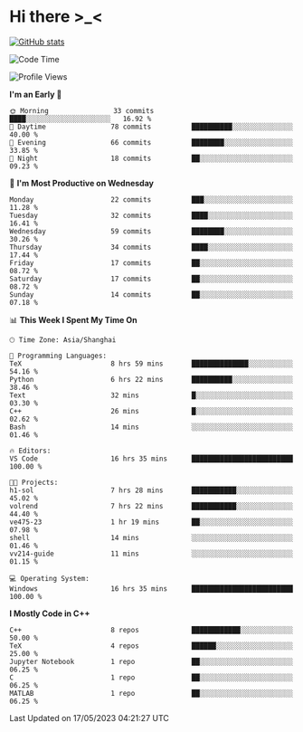 # Hi there \>_<

[![GitHub stats](https://github-readme-stats.vercel.app/api?username=ARessegetesStery&show_icons=true&theme=transparent)](https://github.com/anuraghazra/github-readme-stats)

<!--START_SECTION:waka-->
![Code Time](http://img.shields.io/badge/Code%20Time-79%20hrs%2047%20mins-blue)

![Profile Views](http://img.shields.io/badge/Profile%20Views-2-blue)

**I'm an Early 🐤** 

```text
🌞 Morning                33 commits          ████░░░░░░░░░░░░░░░░░░░░░   16.92 % 
🌆 Daytime                78 commits          ██████████░░░░░░░░░░░░░░░   40.00 % 
🌃 Evening                66 commits          ████████░░░░░░░░░░░░░░░░░   33.85 % 
🌙 Night                  18 commits          ██░░░░░░░░░░░░░░░░░░░░░░░   09.23 % 
```
📅 **I'm Most Productive on Wednesday** 

```text
Monday                   22 commits          ███░░░░░░░░░░░░░░░░░░░░░░   11.28 % 
Tuesday                  32 commits          ████░░░░░░░░░░░░░░░░░░░░░   16.41 % 
Wednesday                59 commits          ████████░░░░░░░░░░░░░░░░░   30.26 % 
Thursday                 34 commits          ████░░░░░░░░░░░░░░░░░░░░░   17.44 % 
Friday                   17 commits          ██░░░░░░░░░░░░░░░░░░░░░░░   08.72 % 
Saturday                 17 commits          ██░░░░░░░░░░░░░░░░░░░░░░░   08.72 % 
Sunday                   14 commits          ██░░░░░░░░░░░░░░░░░░░░░░░   07.18 % 
```


📊 **This Week I Spent My Time On** 

```text
🕑︎ Time Zone: Asia/Shanghai

💬 Programming Languages: 
TeX                      8 hrs 59 mins       ██████████████░░░░░░░░░░░   54.16 % 
Python                   6 hrs 22 mins       ██████████░░░░░░░░░░░░░░░   38.46 % 
Text                     32 mins             █░░░░░░░░░░░░░░░░░░░░░░░░   03.30 % 
C++                      26 mins             █░░░░░░░░░░░░░░░░░░░░░░░░   02.62 % 
Bash                     14 mins             ░░░░░░░░░░░░░░░░░░░░░░░░░   01.46 % 

🔥 Editors: 
VS Code                  16 hrs 35 mins      █████████████████████████   100.00 % 

🐱‍💻 Projects: 
h1-sol                   7 hrs 28 mins       ███████████░░░░░░░░░░░░░░   45.02 % 
volrend                  7 hrs 22 mins       ███████████░░░░░░░░░░░░░░   44.40 % 
ve475-23                 1 hr 19 mins        ██░░░░░░░░░░░░░░░░░░░░░░░   07.98 % 
shell                    14 mins             ░░░░░░░░░░░░░░░░░░░░░░░░░   01.46 % 
vv214-guide              11 mins             ░░░░░░░░░░░░░░░░░░░░░░░░░   01.15 % 

💻 Operating System: 
Windows                  16 hrs 35 mins      █████████████████████████   100.00 % 
```

**I Mostly Code in C++** 

```text
C++                      8 repos             ████████████░░░░░░░░░░░░░   50.00 % 
TeX                      4 repos             ██████░░░░░░░░░░░░░░░░░░░   25.00 % 
Jupyter Notebook         1 repo              ██░░░░░░░░░░░░░░░░░░░░░░░   06.25 % 
C                        1 repo              ██░░░░░░░░░░░░░░░░░░░░░░░   06.25 % 
MATLAB                   1 repo              ██░░░░░░░░░░░░░░░░░░░░░░░   06.25 % 
```




 Last Updated on 17/05/2023 04:21:27 UTC
<!--END_SECTION:waka-->
